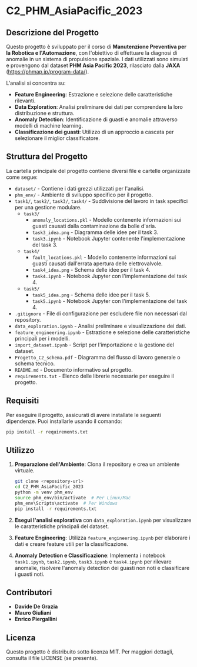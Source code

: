 # C2_PHM_AsiaPacific_2023

## Descrizione del Progetto
Questo progetto è sviluppato per il corso di **Manutenzione Preventiva per la Robotica e l'Automazione**, con l'obiettivo di effettuare la diagnosi di anomalie in un sistema di propulsione spaziale. I dati utilizzati sono simulati e provengono dal dataset **PHM Asia Pacific 2023**, rilasciato dalla **JAXA** (https://phmap.jp/program-data/).

L'analisi si concentra su:
- **Feature Engineering**: Estrazione e selezione delle caratteristiche rilevanti.
- **Data Exploration**: Analisi preliminare dei dati per comprendere la loro distribuzione e struttura.
- **Anomaly Detection**: Identificazione di guasti e anomalie attraverso modelli di machine learning.
- **Classificazione dei guasti**: Utilizzo di un approccio a cascata per selezionare il miglior classificatore.

## Struttura del Progetto
La cartella principale del progetto contiene diversi file e cartelle organizzate come segue:

- `dataset/` - Contiene i dati grezzi utilizzati per l'analisi.
- `phm_env/` - Ambiente di sviluppo specifico per il progetto.
- `task1/`, `task2/`, `task3/`, `task4/` - Suddivisione del lavoro in task specifici per una gestione modulare.
  - `task3/`
    - `anomaly_locations.pkl` - Modello contenente informazioni sui guasti causati dalla contaminazione da bolle d'aria.
    - `task3_idea.png` - Diagramma delle idee per il task 3.
    - `task3.ipynb` - Notebook Jupyter contenente l'implementazione del task 3.
  - `task4/`
    - `fault_locations.pkl` - Modello contenente informazioni sui guasti causati dall'errata apertura delle elettrovalvole.
    - `task4_idea.png` - Schema delle idee per il task 4.
    - `task4.ipynb` - Notebook Jupyter con l'implementazione del task 4.
  - `task5/`
    - `task5_idea.png` - Schema delle idee per il task 5.
    - `task5.ipynb` - Notebook Jupyter con l'implementazione del task 4.
- `.gitignore` - File di configurazione per escludere file non necessari dal repository.
- `data_exploration.ipynb` - Analisi preliminare e visualizzazione dei dati.
- `feature_engineering.ipynb` - Estrazione e selezione delle caratteristiche principali per i modelli.
- `import_dataset.ipynb` - Script per l'importazione e la gestione del dataset.
- `Progetto_C2_schema.pdf` - Diagramma del flusso di lavoro generale o schema tecnico.
- `README.md` - Documento informativo sul progetto.
- `requirements.txt` - Elenco delle librerie necessarie per eseguire il progetto.

## Requisiti
Per eseguire il progetto, assicurati di avere installate le seguenti dipendenze. Puoi installarle usando il comando:
```bash
pip install -r requirements.txt
```

## Utilizzo
1. **Preparazione dell'Ambiente**: Clona il repository e crea un ambiente virtuale.
   ```bash
   git clone <repository-url>
   cd C2_PHM_AsiaPacific_2023
   python -m venv phm_env
   source phm_env/bin/activate  # Per Linux/Mac
   phm_env\Scripts\activate  # Per Windows
   pip install -r requirements.txt
   ```

2. **Esegui l'analisi esplorativa** con `data_exploration.ipynb` per visualizzare le caratteristiche principali del dataset.
3. **Feature Engineering**: Utilizza `feature_engineering.ipynb` per elaborare i dati e creare feature utili per la classificazione.
4. **Anomaly Detection e Classificazione**: Implementa i notebook `task1.ipynb`, `task2.ipynb`, `task3.ipynb` e `task4.ipynb` per rilevare anomalie, risolvere l'anomaly detection dei guasti non noti e classificare i guasti noti. 

## Contributori
- **Davide De Grazia** 
- **Mauro Giuliani**
- **Enrico Piergallini**

## Licenza
Questo progetto è distribuito sotto licenza MIT. Per maggiori dettagli, consulta il file LICENSE (se presente).



